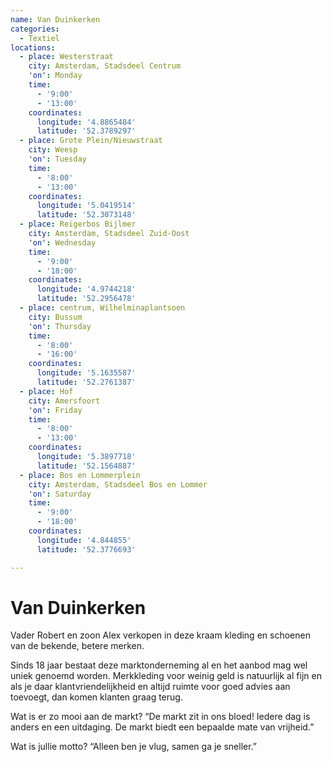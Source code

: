 ```yaml
---
name: Van Duinkerken
categories:
  - Textiel
locations:
  - place: Westerstraat
    city: Amsterdam, Stadsdeel Centrum
    'on': Monday
    time:
      - '9:00'
      - '13:00'
    coordinates:
      longitude: '4.8865484'
      latitude: '52.3789297'
  - place: Grote Plein/Nieuwstraat
    city: Weesp
    'on': Tuesday
    time:
      - '8:00'
      - '13:00'
    coordinates:
      longitude: '5.0419514'
      latitude: '52.3073148'
  - place: Reigerbos Bijlmer
    city: Amsterdam, Stadsdeel Zuid-Oost
    'on': Wednesday
    time:
      - '9:00'
      - '18:00'
    coordinates:
      longitude: '4.9744218'
      latitude: '52.2956478'
  - place: centrum, Wilhelminaplantsoen
    city: Bussum
    'on': Thursday
    time:
      - '8:00'
      - '16:00'
    coordinates:
      longitude: '5.1635587'
      latitude: '52.2761387'
  - place: Hof
    city: Amersfoort
    'on': Friday
    time:
      - '8:00'
      - '13:00'
    coordinates:
      longitude: '5.3897718'
      latitude: '52.1564887'
  - place: Bos en Lommerplein
    city: Amsterdam, Stadsdeel Bos en Lommer
    'on': Saturday
    time:
      - '9:00'
      - '18:00'
    coordinates:
      longitude: '4.844855'
      latitude: '52.3776693'

---
```


# Van Duinkerken

Vader Robert en zoon Alex verkopen in deze kraam kleding en schoenen van de bekende, betere merken.

Sinds 18 jaar bestaat deze marktonderneming al en het aanbod mag wel uniek genoemd worden. Merkkleding voor weinig geld is natuurlijk al fijn en als je daar klantvriendelijkheid en altijd ruimte voor goed advies aan toevoegt, dan komen klanten graag terug.

Wat is er zo mooi aan de markt?
“De markt zit in ons bloed! Iedere dag is anders en een uitdaging. De markt biedt een bepaalde mate van vrijheid.”

Wat is jullie motto?
“Alleen ben je vlug, samen ga je sneller.”